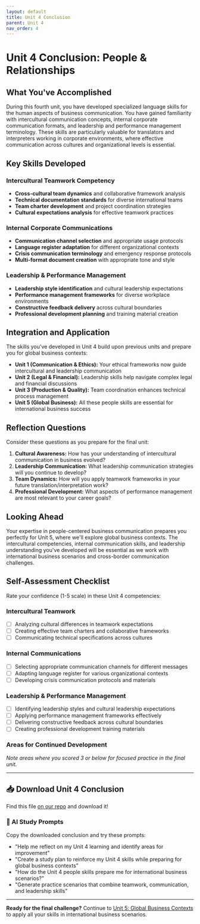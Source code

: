 ```yaml
---
layout: default
title: Unit 4 Conclusion
parent: Unit 4
nav_order: 4
---
```


# Unit 4 Conclusion: People & Relationships

## What You've Accomplished

During this fourth unit, you have developed specialized language skills for the human aspects of business communication. You have gained familiarity with intercultural communication concepts, internal corporate communication formats, and leadership and performance management terminology. These skills are particularly valuable for translators and interpreters working in corporate environments, where effective communication across cultures and organizational levels is essential.

## Key Skills Developed

### Intercultural Teamwork Competency
- **Cross-cultural team dynamics** and collaborative framework analysis
- **Technical documentation standards** for diverse international teams
- **Team charter development** and project coordination strategies
- **Cultural expectations analysis** for effective teamwork practices

### Internal Corporate Communications
- **Communication channel selection** and appropriate usage protocols
- **Language register adaptation** for different organizational contexts
- **Crisis communication terminology** and emergency response protocols
- **Multi-format document creation** with appropriate tone and style

### Leadership & Performance Management
- **Leadership style identification** and cultural leadership expectations
- **Performance management frameworks** for diverse workplace environments
- **Constructive feedback delivery** across cultural boundaries
- **Professional development planning** and training material creation

## Integration and Application

The skills you've developed in Unit 4 build upon previous units and prepare you for global business contexts:

- **Unit 1 (Communication & Ethics):** Your ethical frameworks now guide intercultural and leadership communication
- **Unit 2 (Legal & Financial):** Leadership skills help navigate complex legal and financial discussions
- **Unit 3 (Production & Quality):** Team coordination enhances technical process management
- **Unit 5 (Global Business):** All these people skills are essential for international business success

## Reflection Questions

Consider these questions as you prepare for the final unit:

1. **Cultural Awareness:** How has your understanding of intercultural communication in business evolved?
2. **Leadership Communication:** What leadership communication strategies will you continue to develop?
3. **Team Dynamics:** How will you apply teamwork frameworks in your future translation/interpretation work?
4. **Professional Development:** What aspects of performance management are most relevant to your career goals?

## Looking Ahead

Your expertise in people-centered business communication prepares you perfectly for Unit 5, where we'll explore global business contexts. The intercultural competencies, internal communication skills, and leadership understanding you've developed will be essential as we work with international business scenarios and cross-border communication challenges.

## Self-Assessment Checklist

Rate your confidence (1-5 scale) in these Unit 4 competencies:

### Intercultural Teamwork
- [ ] Analyzing cultural differences in teamwork expectations
- [ ] Creating effective team charters and collaborative frameworks
- [ ] Communicating technical specifications across cultures

### Internal Communications  
- [ ] Selecting appropriate communication channels for different messages
- [ ] Adapting language register for various organizational contexts
- [ ] Developing crisis communication protocols and materials

### Leadership & Performance Management
- [ ] Identifying leadership styles and cultural leadership expectations
- [ ] Applying performance management frameworks effectively
- [ ] Delivering constructive feedback across cultural boundaries
- [ ] Creating professional development training materials

### Areas for Continued Development
*Note areas where you scored 3 or below for focused practice in the final unit.*

---

## 📥 Download Unit 4 Conclusion
Find this file [on our repo](https://github.com/alainamb/uic_tr35-business-english-II/blob/main/unit4/unit4-conclusion.md) and download it!

### 🤖 AI Study Prompts
Copy the downloaded conclusion and try these prompts:
- "Help me reflect on my Unit 4 learning and identify areas for improvement"
- "Create a study plan to reinforce my Unit 4 skills while preparing for global business contexts"
- "How do the Unit 4 people skills prepare me for international business scenarios?"
- "Generate practice scenarios that combine teamwork, communication, and leadership skills"

---

**Ready for the final challenge?** Continue to [Unit 5: Global Business Contexts](../unit5/) to apply all your skills in international business scenarios.
